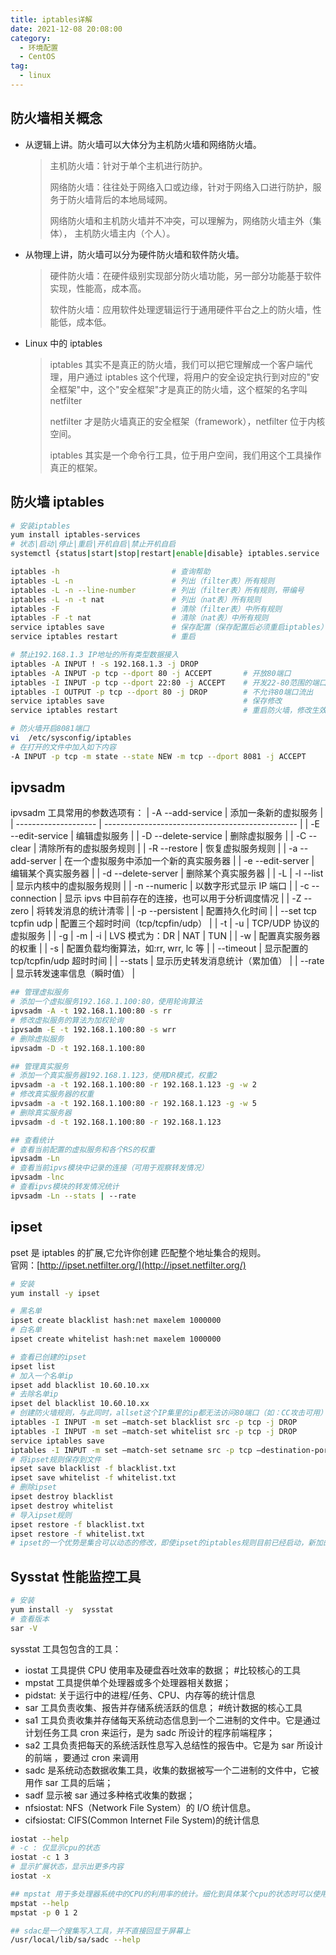 ```yaml
---
title: iptables详解
date: 2021-12-08 20:08:00
category: 
  - 环境配置
  - CentOS
tag: 
  - linux
---
```


## 防火墙相关概念

- 从逻辑上讲。防火墙可以大体分为主机防火墙和网络防火墙。
  > 主机防火墙：针对于单个主机进行防护。
  >
  > 网络防火墙：往往处于网络入口或边缘，针对于网络入口进行防护，服务于防火墙背后的本地局域网。
  >
  > 网络防火墙和主机防火墙并不冲突，可以理解为，网络防火墙主外（集体）， 主机防火墙主内（个人）。
- 从物理上讲，防火墙可以分为硬件防火墙和软件防火墙。
  > 硬件防火墙：在硬件级别实现部分防火墙功能，另一部分功能基于软件实现，性能高，成本高。
  >
  > 软件防火墙：应用软件处理逻辑运行于通用硬件平台之上的防火墙，性能低，成本低。
- Linux 中的 iptables
  > iptables 其实不是真正的防火墙，我们可以把它理解成一个客户端代理，用户通过 iptables 这个代理，将用户的安全设定执行到对应的"安全框架"中，这个"安全框架"才是真正的防火墙，这个框架的名字叫 netfilter
  >
  > netfilter 才是防火墙真正的安全框架（framework），netfilter 位于内核空间。
  >
  > iptables 其实是一个命令行工具，位于用户空间，我们用这个工具操作真正的框架。

## 防火墙 iptables

```bash
# 安装iptables
yum install iptables-services
# 状态|启动|停止|重启|开机自启|禁止开机自启
systemctl {status|start|stop|restart|enable|disable} iptables.service

iptables -h                         # 查询帮助
iptables -L -n                      # 列出（filter表）所有规则
iptables -L -n --line-number        # 列出（filter表）所有规则，带编号
iptables -L -n -t nat               # 列出（nat表）所有规则
iptables -F                         # 清除（filter表）中所有规则
iptables -F -t nat                  # 清除（nat表）中所有规则
service iptables save               # 保存配置（保存配置后必须重启iptables）
service iptables restart            # 重启

# 禁止192.168.1.3 IP地址的所有类型数据接入
iptables -A INPUT ! -s 192.168.1.3 -j DROP
iptables -A INPUT -p tcp --dport 80 -j ACCEPT       # 开放80端口
iptables -I INPUT -p tcp --dport 22:80 -j ACCEPT    # 开发22-80范围的端口
iptables -I OUTPUT -p tcp --dport 80 -j DROP        # 不允许80端口流出
service iptables save                               # 保存修改
service iptables restart                            # 重启防火墙，修改生效

# 防火墙开启8081端口
vi  /etc/sysconfig/iptables
# 在打开的文件中加入如下内容
-A INPUT -p tcp -m state --state NEW -m tcp --dport 8081 -j ACCEPT
```

## ipvsadm

ipvsadm 工具常用的参数选项有：
| -A --add-service | 添加一条新的虚拟服务 |
| -------------------- | ------------------------------------------------ |
| -E --edit-service | 编辑虚拟服务 |
| -D --delete-service | 删除虚拟服务 |
| -C --clear | 清除所有的虚拟服务规则 |
| -R --restore | 恢复虚拟服务规则 |
| -a --add-server | 在一个虚拟服务中添加一个新的真实服务器 |
| -e --edit-server | 编辑某个真实服务器 |
| -d --delete-server | 删除某个真实服务器 |
| -L \| -l --list | 显示内核中的虚拟服务规则 |
| -n --numeric | 以数字形式显示 IP 端口 |
| -c --connection | 显示 ipvs 中目前存在的连接，也可以用于分析调度情况 |
| -Z --zero | 将转发消息的统计清零 |
| -p --persistent | 配置持久化时间 |
| --set tcp tcpfin udp | 配置三个超时时间（tcp/tcpfin/udp） |
| -t \| -u | TCP/UDP 协议的虚拟服务 |
| -g \| -m \| -i | LVS 模式为：DR \| NAT \| TUN |
| -w | 配置真实服务器的权重 |
| -s | 配置负载均衡算法，如:rr, wrr, lc 等 |
| --timeout | 显示配置的 tcp/tcpfin/udp 超时时间 |
| --stats | 显示历史转发消息统计（累加值） |
| --rate | 显示转发速率信息（瞬时值） |

```bash
## 管理虚拟服务
# 添加一个虚拟服务192.168.1.100:80，使用轮询算法
ipvsadm -A -t 192.168.1.100:80 -s rr
# 修改虚拟服务的算法为加权轮询
ipvsadm -E -t 192.168.1.100:80 -s wrr
# 删除虚拟服务
ipvsadm -D -t 192.168.1.100:80

## 管理真实服务
# 添加一个真实服务器192.168.1.123，使用DR模式，权重2
ipvsadm -a -t 192.168.1.100:80 -r 192.168.1.123 -g -w 2
# 修改真实服务器的权重
ipvsadm -a -t 192.168.1.100:80 -r 192.168.1.123 -g -w 5
# 删除真实服务器
ipvsadm -d -t 192.168.1.100:80 -r 192.168.1.123

## 查看统计
# 查看当前配置的虚拟服务和各个RS的权重
ipvsadm -Ln
# 查看当前ipvs模块中记录的连接（可用于观察转发情况）
ipvsadm -lnc
# 查看ipvs模块的转发情况统计
ipvsadm -Ln --stats | --rate
```

## ipset

pset 是 iptables 的扩展,它允许你创建 匹配整个地址集合的规则。<br/>
官网：[http://ipset.netfilter.org/](http://ipset.netfilter.org/)

```bash
# 安装
yum install -y ipset

# 黑名单
ipset create blacklist hash:net maxelem 1000000
# 白名单
ipset create whitelist hash:net maxelem 1000000

# 查看已创建的ipset
ipset list
# 加入一个名单ip
ipset add blacklist 10.60.10.xx
# 去除名单ip
ipset del blacklist 10.60.10.xx
# 创建防火墙规则，与此同时，allset这个IP集里的ip都无法访问80端口（如：CC攻击可用）
iptables -I INPUT -m set –match-set blacklist src -p tcp -j DROP
iptables -I INPUT -m set –match-set whitelist src -p tcp -j DROP
service iptables save
iptables -I INPUT -m set –match-set setname src -p tcp –destination-port 80 -j DROP
# 将ipset规则保存到文件
ipset save blacklist -f blacklist.txt
ipset save whitelist -f whitelist.txt
# 删除ipset
ipset destroy blacklist
ipset destroy whitelist
# 导入ipset规则
ipset restore -f blacklist.txt
ipset restore -f whitelist.txt
# ipset的一个优势是集合可以动态的修改，即使ipset的iptables规则目前已经启动，新加的入ipset的ip也生效
```

## Sysstat 性能监控工具

```bash
# 安装
yum install -y  sysstat
# 查看版本
sar -V
```

sysstat 工具包包含的工具：

- iostat 工具提供 CPU 使用率及硬盘吞吐效率的数据； #比较核心的工具
- mpstat 工具提供单个处理器或多个处理器相关数据；
- pidstat: 关于运行中的进程/任务、CPU、内存等的统计信息
- sar 工具负责收集、报告并存储系统活跃的信息； #统计数据的核心工具
- sa1 工具负责收集并存储每天系统动态信息到一个二进制的文件中。它是通过计划任务工具 cron 来运行，是为 sadc 所设计的程序前端程序；
- sa2 工具负责把每天的系统活跃性息写入总结性的报告中。它是为 sar 所设计的前端 ，要通过 cron 来调用
- sadc 是系统动态数据收集工具，收集的数据被写一个二进制的文件中，它被用作 sar 工具的后端；
- sadf 显示被 sar 通过多种格式收集的数据；
- nfsiostat: NFS（Network File System）的 I/O 统计信息。
- cifsiostat: CIFS(Common Internet File System)的统计信息

```bash
iostat --help
# -c : 仅显示cpu的状态
iostat -c 1 3
# 显示扩展状态，显示出更多内容
iostat -x

## mpstat 用于多处理器系统中的CPU的利用率的统计。细化到具体某个cpu的状态时可以使用参数-P，处理器的ID从0开始
mpstat --help
mpstat -p 0 1 2

## sdac是一个搜集写入工具，并不直接回显于屏幕上
/usr/local/lib/sa/sadc --help
```

